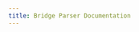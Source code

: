 ```yaml
---
title: Bridge Parser Documentation
---
```


<div href="Bridge Sample Pub.md" />
<div href="Bridge Diagram Settings.md" />